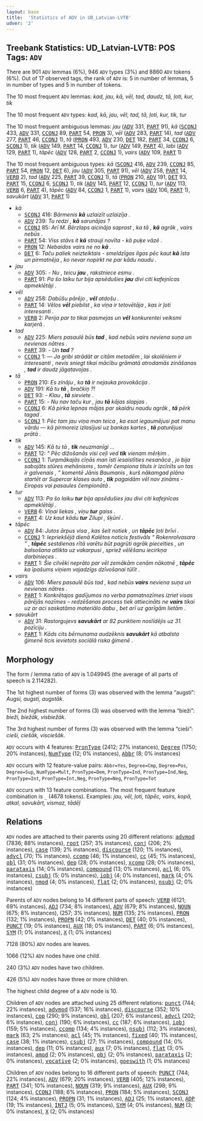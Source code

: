 ```yaml
---
layout: base
title:  'Statistics of ADV in UD_Latvian-LVTB'
udver: '2'
---
```


## Treebank Statistics: UD_Latvian-LVTB: POS Tags: `ADV`

There are 901 `ADV` lemmas (6%), 946 `ADV` types (3%) and 8860 `ADV` tokens (6%).
Out of 17 observed tags, the rank of `ADV` is: 5 in number of lemmas, 5 in number of types and 5 in number of tokens.

The 10 most frequent `ADV` lemmas: <em>kad, jau, kā, vēl, tad, daudz, tā, ļoti, kur, tik</em>

The 10 most frequent `ADV` types:  <em>kad, kā, jau, vēl, tad, tā, ļoti, kur, tik, tur</em>

The 10 most frequent ambiguous lemmas: <em>jau</em> (<tt><a href="lv_lvtb-pos-ADV.html">ADV</a></tt> 331, <tt><a href="lv_lvtb-pos-PART.html">PART</a></tt> 91), <em>kā</em> (<tt><a href="lv_lvtb-pos-SCONJ.html">SCONJ</a></tt> 433, <tt><a href="lv_lvtb-pos-ADV.html">ADV</a></tt> 331, <tt><a href="lv_lvtb-pos-CCONJ.html">CCONJ</a></tt> 89, <tt><a href="lv_lvtb-pos-PART.html">PART</a></tt> 54, <tt><a href="lv_lvtb-pos-PRON.html">PRON</a></tt> 3), <em>vēl</em> (<tt><a href="lv_lvtb-pos-ADV.html">ADV</a></tt> 283, <tt><a href="lv_lvtb-pos-PART.html">PART</a></tt> 14), <em>tad</em> (<tt><a href="lv_lvtb-pos-ADV.html">ADV</a></tt> 277, <tt><a href="lv_lvtb-pos-PART.html">PART</a></tt> 46, <tt><a href="lv_lvtb-pos-CCONJ.html">CCONJ</a></tt> 1), <em>tā</em> (<tt><a href="lv_lvtb-pos-PRON.html">PRON</a></tt> 493, <tt><a href="lv_lvtb-pos-ADV.html">ADV</a></tt> 230, <tt><a href="lv_lvtb-pos-DET.html">DET</a></tt> 182, <tt><a href="lv_lvtb-pos-PART.html">PART</a></tt> 34, <tt><a href="lv_lvtb-pos-CCONJ.html">CCONJ</a></tt> 6, <tt><a href="lv_lvtb-pos-SCONJ.html">SCONJ</a></tt> 1), <em>tik</em> (<tt><a href="lv_lvtb-pos-ADV.html">ADV</a></tt> 149, <tt><a href="lv_lvtb-pos-PART.html">PART</a></tt> 14, <tt><a href="lv_lvtb-pos-CCONJ.html">CCONJ</a></tt> 1), <em>tur</em> (<tt><a href="lv_lvtb-pos-ADV.html">ADV</a></tt> 149, <tt><a href="lv_lvtb-pos-PART.html">PART</a></tt> 4), <em>labi</em> (<tt><a href="lv_lvtb-pos-ADV.html">ADV</a></tt> 129, <tt><a href="lv_lvtb-pos-PART.html">PART</a></tt> 1), <em>tāpēc</em> (<tt><a href="lv_lvtb-pos-ADV.html">ADV</a></tt> 128, <tt><a href="lv_lvtb-pos-PART.html">PART</a></tt> 2, <tt><a href="lv_lvtb-pos-CCONJ.html">CCONJ</a></tt> 1), <em>vairs</em> (<tt><a href="lv_lvtb-pos-ADV.html">ADV</a></tt> 109, <tt><a href="lv_lvtb-pos-PART.html">PART</a></tt> 1)

The 10 most frequent ambiguous types:  <em>kā</em> (<tt><a href="lv_lvtb-pos-SCONJ.html">SCONJ</a></tt> 416, <tt><a href="lv_lvtb-pos-ADV.html">ADV</a></tt> 239, <tt><a href="lv_lvtb-pos-CCONJ.html">CCONJ</a></tt> 85, <tt><a href="lv_lvtb-pos-PART.html">PART</a></tt> 54, <tt><a href="lv_lvtb-pos-PRON.html">PRON</a></tt> 12, <tt><a href="lv_lvtb-pos-DET.html">DET</a></tt> 6), <em>jau</em> (<tt><a href="lv_lvtb-pos-ADV.html">ADV</a></tt> 305, <tt><a href="lv_lvtb-pos-PART.html">PART</a></tt> 91), <em>vēl</em> (<tt><a href="lv_lvtb-pos-ADV.html">ADV</a></tt> 258, <tt><a href="lv_lvtb-pos-PART.html">PART</a></tt> 14, <tt><a href="lv_lvtb-pos-VERB.html">VERB</a></tt> 2), <em>tad</em> (<tt><a href="lv_lvtb-pos-ADV.html">ADV</a></tt> 225, <tt><a href="lv_lvtb-pos-PART.html">PART</a></tt> 39, <tt><a href="lv_lvtb-pos-CCONJ.html">CCONJ</a></tt> 1), <em>tā</em> (<tt><a href="lv_lvtb-pos-PRON.html">PRON</a></tt> 210, <tt><a href="lv_lvtb-pos-ADV.html">ADV</a></tt> 191, <tt><a href="lv_lvtb-pos-DET.html">DET</a></tt> 93, <tt><a href="lv_lvtb-pos-PART.html">PART</a></tt> 15, <tt><a href="lv_lvtb-pos-CCONJ.html">CCONJ</a></tt> 6, <tt><a href="lv_lvtb-pos-SCONJ.html">SCONJ</a></tt> 1), <em>tik</em> (<tt><a href="lv_lvtb-pos-ADV.html">ADV</a></tt> 145, <tt><a href="lv_lvtb-pos-PART.html">PART</a></tt> 12, <tt><a href="lv_lvtb-pos-CCONJ.html">CCONJ</a></tt> 1), <em>tur</em> (<tt><a href="lv_lvtb-pos-ADV.html">ADV</a></tt> 113, <tt><a href="lv_lvtb-pos-VERB.html">VERB</a></tt> 6, <tt><a href="lv_lvtb-pos-PART.html">PART</a></tt> 4), <em>tāpēc</em> (<tt><a href="lv_lvtb-pos-ADV.html">ADV</a></tt> 84, <tt><a href="lv_lvtb-pos-CCONJ.html">CCONJ</a></tt> 1, <tt><a href="lv_lvtb-pos-PART.html">PART</a></tt> 1), <em>vairs</em> (<tt><a href="lv_lvtb-pos-ADV.html">ADV</a></tt> 106, <tt><a href="lv_lvtb-pos-PART.html">PART</a></tt> 1), <em>savukārt</em> (<tt><a href="lv_lvtb-pos-ADV.html">ADV</a></tt> 31, <tt><a href="lv_lvtb-pos-PART.html">PART</a></tt> 1)


* <em>kā</em>
  * <tt><a href="lv_lvtb-pos-SCONJ.html">SCONJ</a></tt> 416: <em>Bārmenis <b>kā</b> uzlaizīt uzlaizīja .</em>
  * <tt><a href="lv_lvtb-pos-ADV.html">ADV</a></tt> 239: <em>Tu redzi , <b>kā</b> sarunājas ?</em>
  * <tt><a href="lv_lvtb-pos-CCONJ.html">CCONJ</a></tt> 85: <em>Arī M. Bērzlaps aicināja saprast , ka tā , <b>kā</b> agrāk , vairs nebūs .</em>
  * <tt><a href="lv_lvtb-pos-PART.html">PART</a></tt> 54: <em>Viss stāvs it <b>kā</b> strauji novīta - kā puķe vāzē .</em>
  * <tt><a href="lv_lvtb-pos-PRON.html">PRON</a></tt> 12: <em>Nebaidos vairs ne no <b>kā</b> .</em>
  * <tt><a href="lv_lvtb-pos-DET.html">DET</a></tt> 6: <em>Taču paliek neizteiktais - smeldzīgas ilgas pēc kaut <b>kā</b> īsta un pirmatnēja , ko nevar nopirkt ne par kādu naudu .</em>
* <em>jau</em>
  * <tt><a href="lv_lvtb-pos-ADV.html">ADV</a></tt> 305: <em>- Nu , teicu <b>jau</b> , rakstniece esmu .</em>
  * <tt><a href="lv_lvtb-pos-PART.html">PART</a></tt> 91: <em>Pa šo laiku tur bija apsēdušies <b>jau</b> divi citi kafejnīcas apmeklētāji .</em>
* <em>vēl</em>
  * <tt><a href="lv_lvtb-pos-ADV.html">ADV</a></tt> 258: <em>Dabūšu pārējo , <b>vēl</b> atdošu .</em>
  * <tt><a href="lv_lvtb-pos-PART.html">PART</a></tt> 14: <em>Vēlos <b>vēl</b> piebilst , ka viņa ir tetovētāja , kas ir ļoti interesanti .</em>
  * <tt><a href="lv_lvtb-pos-VERB.html">VERB</a></tt> 2: <em>Perija par to tikai pasmejas un <b>vēl</b> konkurentei veiksmi karjerā .</em>
* <em>tad</em>
  * <tt><a href="lv_lvtb-pos-ADV.html">ADV</a></tt> 225: <em>Miers pasaulē būs <b>tad</b> , kad nebūs vairs neviena suņa un nevienas nātres .</em>
  * <tt><a href="lv_lvtb-pos-PART.html">PART</a></tt> 39: <em>- Un <b>tad</b> ?</em>
  * <tt><a href="lv_lvtb-pos-CCONJ.html">CCONJ</a></tt> 1: <em>— Ja gribi strādāt ar citām metodēm , lai skolēniem ir interesanti , nevis sniegt tikai mācību grāmatā atrodamās zināšanas , <b>tad</b> ir daudz jāgatavojas .</em>
* <em>tā</em>
  * <tt><a href="lv_lvtb-pos-PRON.html">PRON</a></tt> 210: <em>Es zināju , ka <b>tā</b> ir nejauka provokācija .</em>
  * <tt><a href="lv_lvtb-pos-ADV.html">ADV</a></tt> 191: <em>Kā tu <b>tā</b> , bračkiņ ?!</em>
  * <tt><a href="lv_lvtb-pos-DET.html">DET</a></tt> 93: <em>- Klau , <b>tā</b> sieviete .</em>
  * <tt><a href="lv_lvtb-pos-PART.html">PART</a></tt> 15: <em>- Nu nav taču kur , jau <b>tā</b> kājas slapjas .</em>
  * <tt><a href="lv_lvtb-pos-CCONJ.html">CCONJ</a></tt> 6: <em>Kā pirka lepnas mājas par skaidru naudu agrāk , <b>tā</b> pērk tagad .</em>
  * <tt><a href="lv_lvtb-pos-SCONJ.html">SCONJ</a></tt> 1: <em>Pēc tam jau viņa man teica , ka esot iegaumējusi pat manu vārdu — kā pirmoreiz izlasījusi uz bankas kartes , <b>tā</b> paturējusi prātā .</em>
* <em>tik</em>
  * <tt><a href="lv_lvtb-pos-ADV.html">ADV</a></tt> 145: <em>Kā tu tā , <b>tik</b> neuzmanīgi ...</em>
  * <tt><a href="lv_lvtb-pos-PART.html">PART</a></tt> 12: <em>" Pēc dižošanās visi ceļi ved <b>tik</b> vienam mērķim .</em>
  * <tt><a href="lv_lvtb-pos-CCONJ.html">CCONJ</a></tt> 1: <em>Turpmākajās cīņās man īsti iesaistīties nesanāca , jo bija sabojāts stūres mehānisms , tomēr čempiona tituls ir izcīnīts un tas ir galvenais , ” komentē Jānis Baumanis , kurš nākamgad plāno startēt ar Supercar klases auto , <b>tik</b> pagaidām vēl nav zināms - Eiropas vai pasaules čempionātā .</em>
* <em>tur</em>
  * <tt><a href="lv_lvtb-pos-ADV.html">ADV</a></tt> 113: <em>Pa šo laiku <b>tur</b> bija apsēdušies jau divi citi kafejnīcas apmeklētāji .</em>
  * <tt><a href="lv_lvtb-pos-VERB.html">VERB</a></tt> 6: <em>Viņai liekas , viņu <b>tur</b> gaiss .</em>
  * <tt><a href="lv_lvtb-pos-PART.html">PART</a></tt> 4: <em>Uz kaut kādu <b>tur</b> Zilupi , šķūnī .</em>
* <em>tāpēc</em>
  * <tt><a href="lv_lvtb-pos-ADV.html">ADV</a></tt> 84: <em>Jutos ārpus visa , kas šeit notiek , un <b>tāpēc</b> ļoti brīvi .</em>
  * <tt><a href="lv_lvtb-pos-CCONJ.html">CCONJ</a></tt> 1: <em>Iepriekšējā dienā Kalētos noticis festivāls “ Rokenrolvasara ” , <b>tāpēc</b> sestdienas rītā varētu būt pagrūti agrāk piecelties , un balsošana atlikta uz vakarpusi , spriež vēlēšanu iecirkņa darbinieces .</em>
  * <tt><a href="lv_lvtb-pos-PART.html">PART</a></tt> 1: <em>Šie cilvēki neprāto par vēl zemākām cenām nākotnē , <b>tāpēc</b> ka īpašums viņiem vajadzīgs dzīvošanai tūlīt .</em>
* <em>vairs</em>
  * <tt><a href="lv_lvtb-pos-ADV.html">ADV</a></tt> 106: <em>Miers pasaulē būs tad , kad nebūs <b>vairs</b> neviena suņa un nevienas nātres .</em>
  * <tt><a href="lv_lvtb-pos-PART.html">PART</a></tt> 1: <em>Konkrētajos gadījumos no verba pamatnozīmes izriet visas pārējās nozīmes – redzēšanas process tiek attiecināts ne <b>vairs</b> tikai uz ar aci saskatāmo materiālo dabu , bet arī uz garīgām lietām .</em>
* <em>savukārt</em>
  * <tt><a href="lv_lvtb-pos-ADV.html">ADV</a></tt> 31: <em>Rastorgujevs <b>savukārt</b> ar 82 punktiem noslīdējis uz 31. pozīciju .</em>
  * <tt><a href="lv_lvtb-pos-PART.html">PART</a></tt> 1: <em>Kāds cits bērnunama audzēknis <b>savukārt</b> kā atbalsta ģimenē ticis ievietots sociālā riska ģimenē .</em>

## Morphology

The form / lemma ratio of `ADV` is 1.049945 (the average of all parts of speech is 2.114282).

The 1st highest number of forms (3) was observed with the lemma “augsti”: <em>Augsi, augsti, augstāk</em>.

The 2nd highest number of forms (3) was observed with the lemma “bieži”: <em>bieži, biežāk, visbiežāk</em>.

The 3rd highest number of forms (3) was observed with the lemma “cieši”: <em>cieši, ciešāk, visciešāk</em>.

`ADV` occurs with 4 features: <tt><a href="lv_lvtb-feat-PronType.html">PronType</a></tt> (2412; 27% instances), <tt><a href="lv_lvtb-feat-Degree.html">Degree</a></tt> (1750; 20% instances), <tt><a href="lv_lvtb-feat-NumType.html">NumType</a></tt> (12; 0% instances), <tt><a href="lv_lvtb-feat-Abbr.html">Abbr</a></tt> (8; 0% instances)

`ADV` occurs with 12 feature-value pairs: `Abbr=Yes`, `Degree=Cmp`, `Degree=Pos`, `Degree=Sup`, `NumType=Mult`, `PronType=Dem`, `PronType=Ind`, `PronType=Ind,Neg`, `PronType=Int`, `PronType=Int,Neg`, `PronType=Neg`, `PronType=Tot`

`ADV` occurs with 13 feature combinations.
The most frequent feature combination is `_` (4678 tokens).
Examples: <em>jau, vēl, ļoti, tāpēc, vairs, kopā, atkal, savukārt, vismaz, tādēļ</em>


## Relations

`ADV` nodes are attached to their parents using 20 different relations: <tt><a href="lv_lvtb-dep-advmod.html">advmod</a></tt> (7836; 88% instances), <tt><a href="lv_lvtb-dep-root.html">root</a></tt> (257; 3% instances), <tt><a href="lv_lvtb-dep-conj.html">conj</a></tt> (206; 2% instances), <tt><a href="lv_lvtb-dep-case.html">case</a></tt> (139; 2% instances), <tt><a href="lv_lvtb-dep-discourse.html">discourse</a></tt> (120; 1% instances), <tt><a href="lv_lvtb-dep-advcl.html">advcl</a></tt> (70; 1% instances), <tt><a href="lv_lvtb-dep-ccomp.html">ccomp</a></tt> (46; 1% instances), <tt><a href="lv_lvtb-dep-cc.html">cc</a></tt> (45; 1% instances), <tt><a href="lv_lvtb-dep-obl.html">obl</a></tt> (31; 0% instances), <tt><a href="lv_lvtb-dep-dep.html">dep</a></tt> (28; 0% instances), <tt><a href="lv_lvtb-dep-xcomp.html">xcomp</a></tt> (28; 0% instances), <tt><a href="lv_lvtb-dep-parataxis.html">parataxis</a></tt> (14; 0% instances), <tt><a href="lv_lvtb-dep-compound.html">compound</a></tt> (13; 0% instances), <tt><a href="lv_lvtb-dep-acl.html">acl</a></tt> (6; 0% instances), <tt><a href="lv_lvtb-dep-csubj.html">csubj</a></tt> (5; 0% instances), <tt><a href="lv_lvtb-dep-iobj.html">iobj</a></tt> (4; 0% instances), <tt><a href="lv_lvtb-dep-mark.html">mark</a></tt> (4; 0% instances), <tt><a href="lv_lvtb-dep-nmod.html">nmod</a></tt> (4; 0% instances), <tt><a href="lv_lvtb-dep-flat.html">flat</a></tt> (2; 0% instances), <tt><a href="lv_lvtb-dep-nsubj.html">nsubj</a></tt> (2; 0% instances)

Parents of `ADV` nodes belong to 14 different parts of speech: <tt><a href="lv_lvtb-pos-VERB.html">VERB</a></tt> (6121; 69% instances), <tt><a href="lv_lvtb-pos-ADJ.html">ADJ</a></tt> (734; 8% instances), <tt><a href="lv_lvtb-pos-ADV.html">ADV</a></tt> (679; 8% instances), <tt><a href="lv_lvtb-pos-NOUN.html">NOUN</a></tt> (675; 8% instances),  (257; 3% instances), <tt><a href="lv_lvtb-pos-NUM.html">NUM</a></tt> (135; 2% instances), <tt><a href="lv_lvtb-pos-PRON.html">PRON</a></tt> (132; 1% instances), <tt><a href="lv_lvtb-pos-PROPN.html">PROPN</a></tt> (42; 0% instances), <tt><a href="lv_lvtb-pos-DET.html">DET</a></tt> (40; 0% instances), <tt><a href="lv_lvtb-pos-PUNCT.html">PUNCT</a></tt> (19; 0% instances), <tt><a href="lv_lvtb-pos-AUX.html">AUX</a></tt> (18; 0% instances), <tt><a href="lv_lvtb-pos-PART.html">PART</a></tt> (6; 0% instances), <tt><a href="lv_lvtb-pos-SYM.html">SYM</a></tt> (1; 0% instances), <tt><a href="lv_lvtb-pos-X.html">X</a></tt> (1; 0% instances)

7128 (80%) `ADV` nodes are leaves.

1066 (12%) `ADV` nodes have one child.

240 (3%) `ADV` nodes have two children.

426 (5%) `ADV` nodes have three or more children.

The highest child degree of a `ADV` node is 10.

Children of `ADV` nodes are attached using 25 different relations: <tt><a href="lv_lvtb-dep-punct.html">punct</a></tt> (744; 22% instances), <tt><a href="lv_lvtb-dep-advmod.html">advmod</a></tt> (537; 16% instances), <tt><a href="lv_lvtb-dep-discourse.html">discourse</a></tt> (352; 10% instances), <tt><a href="lv_lvtb-dep-cop.html">cop</a></tt> (290; 9% instances), <tt><a href="lv_lvtb-dep-obl.html">obl</a></tt> (207; 6% instances), <tt><a href="lv_lvtb-dep-advcl.html">advcl</a></tt> (202; 6% instances), <tt><a href="lv_lvtb-dep-conj.html">conj</a></tt> (190; 6% instances), <tt><a href="lv_lvtb-dep-cc.html">cc</a></tt> (187; 6% instances), <tt><a href="lv_lvtb-dep-iobj.html">iobj</a></tt> (159; 5% instances), <tt><a href="lv_lvtb-dep-ccomp.html">ccomp</a></tt> (134; 4% instances), <tt><a href="lv_lvtb-dep-nsubj.html">nsubj</a></tt> (112; 3% instances), <tt><a href="lv_lvtb-dep-mark.html">mark</a></tt> (63; 2% instances), <tt><a href="lv_lvtb-dep-acl.html">acl</a></tt> (45; 1% instances), <tt><a href="lv_lvtb-dep-fixed.html">fixed</a></tt> (40; 1% instances), <tt><a href="lv_lvtb-dep-case.html">case</a></tt> (38; 1% instances), <tt><a href="lv_lvtb-dep-csubj.html">csubj</a></tt> (27; 1% instances), <tt><a href="lv_lvtb-dep-compound.html">compound</a></tt> (14; 0% instances), <tt><a href="lv_lvtb-dep-dep.html">dep</a></tt> (11; 0% instances), <tt><a href="lv_lvtb-dep-aux.html">aux</a></tt> (7; 0% instances), <tt><a href="lv_lvtb-dep-flat.html">flat</a></tt> (3; 0% instances), <tt><a href="lv_lvtb-dep-amod.html">amod</a></tt> (2; 0% instances), <tt><a href="lv_lvtb-dep-obj.html">obj</a></tt> (2; 0% instances), <tt><a href="lv_lvtb-dep-parataxis.html">parataxis</a></tt> (2; 0% instances), <tt><a href="lv_lvtb-dep-vocative.html">vocative</a></tt> (2; 0% instances), <tt><a href="lv_lvtb-dep-goeswith.html">goeswith</a></tt> (1; 0% instances)

Children of `ADV` nodes belong to 16 different parts of speech: <tt><a href="lv_lvtb-pos-PUNCT.html">PUNCT</a></tt> (744; 22% instances), <tt><a href="lv_lvtb-pos-ADV.html">ADV</a></tt> (679; 20% instances), <tt><a href="lv_lvtb-pos-VERB.html">VERB</a></tt> (405; 12% instances), <tt><a href="lv_lvtb-pos-PART.html">PART</a></tt> (341; 10% instances), <tt><a href="lv_lvtb-pos-NOUN.html">NOUN</a></tt> (319; 9% instances), <tt><a href="lv_lvtb-pos-AUX.html">AUX</a></tt> (298; 9% instances), <tt><a href="lv_lvtb-pos-CCONJ.html">CCONJ</a></tt> (188; 6% instances), <tt><a href="lv_lvtb-pos-PRON.html">PRON</a></tt> (184; 5% instances), <tt><a href="lv_lvtb-pos-SCONJ.html">SCONJ</a></tt> (124; 4% instances), <tt><a href="lv_lvtb-pos-PROPN.html">PROPN</a></tt> (31; 1% instances), <tt><a href="lv_lvtb-pos-ADJ.html">ADJ</a></tt> (25; 1% instances), <tt><a href="lv_lvtb-pos-ADP.html">ADP</a></tt> (19; 1% instances), <tt><a href="lv_lvtb-pos-INTJ.html">INTJ</a></tt> (5; 0% instances), <tt><a href="lv_lvtb-pos-SYM.html">SYM</a></tt> (4; 0% instances), <tt><a href="lv_lvtb-pos-NUM.html">NUM</a></tt> (3; 0% instances), <tt><a href="lv_lvtb-pos-X.html">X</a></tt> (2; 0% instances)

